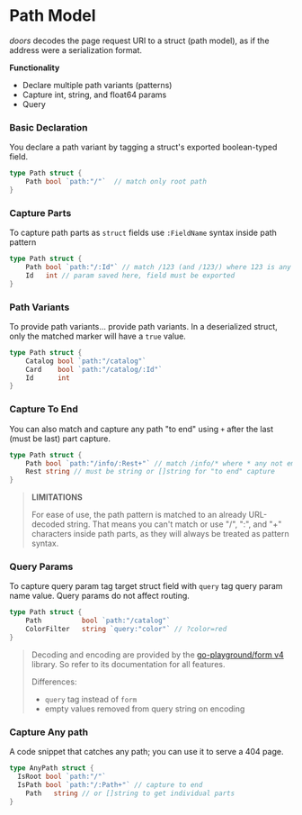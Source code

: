 # Path Model

*doors* decodes the page request URI to a struct (path model), as if the address were a serialization format.

**Functionality**

* Declare multiple path variants (patterns)
* Capture int, string, and float64 params
* Query

### Basic Declaration

You declare a path variant by tagging a struct's exported boolean-typed field. 

```go
type Path struct {
	Path bool `path:"/"`  // match only root path
}
```

### Capture Parts

To capture path parts as `struct` fields use `:FieldName` syntax inside path pattern

```go
type Path struct {
	Path bool `path:"/:Id"` // match /123 (and /123/) where 123 is any int 
	Id 	 int // param saved here, field must be exported
}
```

### Path Variants

To provide path variants... provide path variants. In a deserialized struct, only the matched marker will have a `true` value.
```go
type Path struct {
	Catalog bool `path:"/catalog"` 
	Card    bool `path:"/catalog/:Id"` 
	Id 	    int 
}
```

### Capture To End

You can also match and capture any path "to end" using `+` after the last (must be last) part capture.

```go
type Path struct {
	Path bool `path:"/info/:Rest+"` // match /info/* where * any not empty path  
	Rest string // must be string or []string for "to end" capture
}
```

> **LIMITATIONS**
>
> For ease of use, the path pattern is matched to an already URL-decoded string. That means you can't match or use "/", ":", and "+" characters inside path parts, as they will always be treated as pattern syntax. 


### Query Params

To capture query param tag target struct field with `query` tag query param name value. Query params do not affect routing.

```go
type Path struct {
	Path          bool `path:"/catalog"` 
	ColorFilter   string `query:"color"` // ?color=red 
}
```
 > Decoding and encoding are provided by the [go-playground/form v4](https://github.com/go-playground/form) library.  So refer to its documentation for all features.
 >
 > Differences:
 >
 > -  `query` tag  instead of `form`
 > - empty values removed from query string on encoding

### Capture Any path

A code snippet that catches any path; you can use it to serve a 404 page.

```go
type AnyPath struct {
  IsRoot bool `path:"/"` 
  IsPath bool `path:"/:Path+"` // capture to end
	Path   string // or []string to get individual parts 	
}
```


